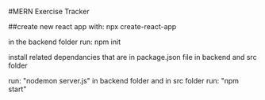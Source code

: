 #MERN Exercise Tracker

##create new react app with:  npx create-react-app

in the backend folder run: npm init

install related dependancies that are in package.json file in backend and src folder

run: "nodemon server.js" in backend folder and in src folder run: "npm start" 
